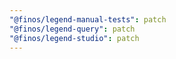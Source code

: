```yaml
---
"@finos/legend-manual-tests": patch
"@finos/legend-query": patch
"@finos/legend-studio": patch
---
```

